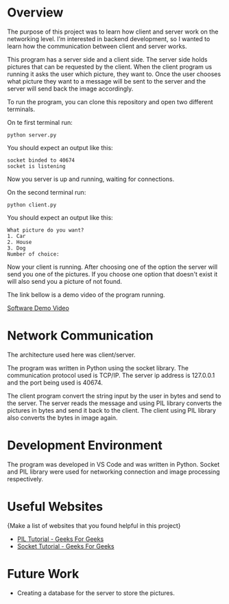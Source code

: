 # Overview

The purpose of this project was to learn how client and server work on the networking level. I’m interested in backend development, so I wanted to learn how the communication between client and server works.

This program has a server side and a client side. The server side holds pictures that can be requested by the client. When the client program us running it asks the user which picture, they want to. Once the user chooses what picture they want to a message will be sent to the server and the server will send back the image accordingly.

To run the program, you can clone this repository and open two different terminals.

On te first terminal run:
```
python server.py
```

You should expect an output like this:
```
socket binded to 40674
socket is listening
```
Now you server is up and running, waiting for connections.

On the second terminal run:
```
python client.py
```
You should expect an output like this:
```
What picture do you want? 
1. Car
2. House
3. Dog
Number of choice: 
```
Now your client is running. After choosing one of the option the server will send you one of the pictures. If you choose one option that doesn't exist it will also send you a picture of not found.

The link bellow is a demo video of the program running.

[Software Demo Video](http://youtube.link.goes.here)

# Network Communication

The architecture used here was client/server.

The program was written in Python using the socket library. The communication protocol used is TCP/IP. The server ip address is 127.0.0.1 and the port being used is 40674.

The client program convert the string input by the user in bytes and send to the server. The server reads the message and using PIL library converts the pictures in bytes and send it back to the client. The client using PIL library also converts the bytes in image again.

# Development Environment

The program was developed in VS Code and was written in Python. Socket and PIL library were used for networking connection and image processing respectively.

# Useful Websites

{Make a list of websites that you found helpful in this project}
* [PIL Tutorial - Geeks For Geeks](https://www.geeksforgeeks.org/python-pillow-tutorial/)
* [Socket Tutorial - Geeks For Geeks](https://www.geeksforgeeks.org/socket-programming-python/)

# Future Work

* Creating a database for the server to store the pictures.
